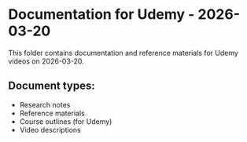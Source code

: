 # Documentation for Udemy - 2026-03-20

This folder contains documentation and reference materials for Udemy videos on 2026-03-20.

## Document types:
- Research notes
- Reference materials
- Course outlines (for Udemy)
- Video descriptions
